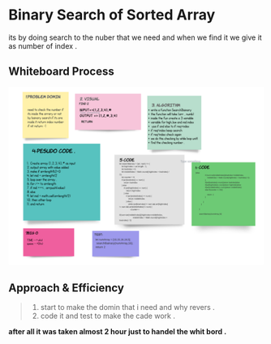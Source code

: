 # Binary Search of Sorted Array
its by doing search to the nuber that we need and when we find it we give it as number of index .


## Whiteboard Process
![](img/binarySearch.png)

## Approach & Efficiency
>1. start to make the domin that i need and why revers .
>2. code it and test to make the cade work .


**after all it was taken almost 2 hour just to handel the whit bord .**